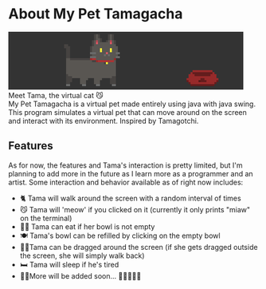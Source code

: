 # About My Pet Tamagacha
![img.png](tama.png) <br>
Meet Tama, the virtual cat 😼 <br>
My Pet Tamagacha is a virtual pet made entirely using java with java swing.
This program simulates a virtual pet that can move around on the screen and interact with its environment. Inspired by Tamagotchi.
<br>
## Features
As for now, the features and Tama's interaction is pretty limited, but I'm planning to add more in the future as I learn more as a programmer and an artist.
Some interaction and behavior available as of right now includes:
- 🐈 Tama will walk around the screen with a random interval of times
- 😼 Tama will 'meow' if you clicked on it (currently it only prints "miaw" on the terminal)
- 🐱‍👓 Tama can eat if her bowl is not empty
- 🍽️ Tama's bowl can be refilled by clicking on the empty bowl
- 🐱‍🏍Tama can be dragged around the screen (if she gets dragged outside the screen, she will simply walk back)
- 🛏️ Tama will sleep if he's tired
- 🐱‍💻More will be added soon... 🐾🐾🐾🐾🐾